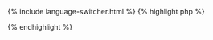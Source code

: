 {% include language-switcher.html %}
{% highlight php %}
<?php
$zipFile = IronWorker::zipDirectory("/path/to/directory", "fileNameForZip.zip", true);
?>
{% endhighlight %}
